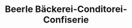 ---
title: "Beerle Bäckerei-Conditorei-Confiserie"
url: /goldach/beerle-baeckerei-conditorei-confiserie/
shop: Bäckerei
---